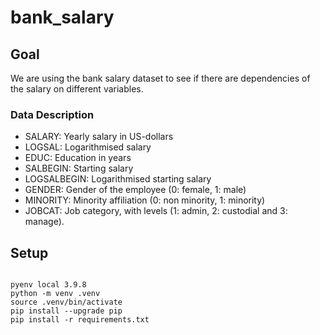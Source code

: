 # bank_salary

## Goal

We are using the bank salary dataset to see if there are dependencies of the salary on different variables.



### Data Description

- SALARY: Yearly salary in US-dollars
- LOGSAL: Logarithmised salary
- EDUC: Education in years
- SALBEGIN: Starting salary
- LOGSALBEGIN: Logarithmised starting salary
- GENDER: Gender of the employee (0: female, 1: male)
- MINORITY: Minority affiliation (0: non minority, 1: minority)
- JOBCAT: Job category, with levels (1: admin, 2: custodial and 3: manage).

## Setup

```

pyenv local 3.9.8
python -m venv .venv
source .venv/bin/activate
pip install --upgrade pip
pip install -r requirements.txt

```
